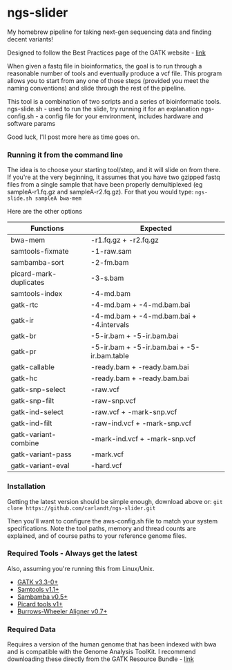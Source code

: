 # ngs-slider
My homebrew pipeline for taking next-gen sequencing data and finding decent variants!

Designed to follow the Best Practices page of the GATK website - [link](https://www.broadinstitute.org/gatk/guide/best-practices?bpm=DNAseq)




When given a fastq file in bioinformatics, the goal is to run through a reasonable number of tools and eventually produce a vcf file. This program allows you to start from any one of those steps (provided you meet the naming conventions) and slide through the rest of the pipeline.

This tool is a combination of two scripts and a series of bioinformatic tools.
ngs-slide.sh - used to run the slide, try running it for an explanation
ngs-config.sh - a config file for your environment, includes hardware and software params

Good luck, I'll post more here as time goes on.

### Running it from the command line
The idea is to choose your starting tool/step, and it will slide on from there. If you're at the very beginning, it assumes that you have two gzipped fastq files from a single sample that have been properly demultiplexed (eg sampleA-r1.fq.gz and sampleA-r2.fq.gz). For that you would type:
```ngs-slide.sh sampleA bwa-mem```

Here are the other options

| Functions              | Expected <sample> |
|------------------------|-------------------------- |
| bwa-mem                | -r1.fq.gz + -r2.fq.gz |
| samtools-fixmate       | -1-raw.sam |
| sambamba-sort          | -2-fm.bam |
| picard-mark-duplicates | -3-s.bam |
| samtools-index         | -4-md.bam |
| gatk-rtc               | -4-md.bam + -4-md.bam.bai |
| gatk-ir                | -4-md.bam + -4-md.bam.bai  + -4.intervals |
| gatk-br                | -5-ir.bam + -5-ir.bam.bai |
| gatk-pr                | -5-ir.bam + -5-ir.bam.bai  + -5-ir.bam.table |
| gatk-callable          | -ready.bam + -ready.bam.bai |
| gatk-hc                | -ready.bam + -ready.bam.bai |
| gatk-snp-select        | -raw.vcf |
| gatk-snp-filt          | -raw-snp.vcf |
| gatk-ind-select        | -raw.vcf      + -mark-snp.vcf |
| gatk-ind-filt          | -raw-ind.vcf  + -mark-snp.vcf |
| gatk-variant-combine   | -mark-ind.vcf + -mark-snp.vcf |
| gatk-variant-pass      | -mark.vcf |
| gatk-variant-eval      | -hard.vcf |

### Installation
Getting the latest version should be simple enough, download above or:
```git clone https://github.com/carlandt/ngs-slider.git```

Then you'll want to configure the aws-config.sh file to match your system specifications. Note the tool paths, memory and thread counts are explained, and of course paths to your reference genome files.

### Required Tools - Always get the latest
Also, assuming you're running this from Linux/Unix.
* [GATK v3.3-0+](https://www.broadinstitute.org/gatk/)
* [Samtools v1.1+](http://www.htslib.org/)
* [Sambamba v0.5+](http://lomereiter.github.io/sambamba/)
* [Picard tools v1+](http://broadinstitute.github.io/picard/)
* [Burrows-Wheeler Aligner v0.7+](http://sourceforge.net/projects/bio-bwa/files/)

### Required Data
Requires a version of the human genome that has been indexed with bwa and is compatible with the Genome Analysis ToolKit. I recommend downloading these directly from the GATK Resource Bundle - [link](https://www.broadinstitute.org/gatk/download/)
